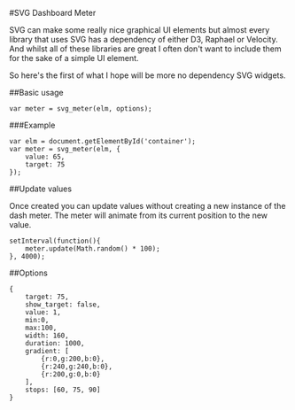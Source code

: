 #SVG Dashboard Meter

SVG can make some really nice graphical UI elements but almost every library that uses SVG has a dependency of either D3, Raphael or Velocity. And whilst  all of these libraries are great I often don't want to include them for the sake of a simple UI element.

So here's the first of what I hope will be more no dependency SVG widgets.

##Basic usage

```
var meter = svg_meter(elm, options);
```
###Example
```
var elm = document.getElementById('container');
var meter = svg_meter(elm, {
	value: 65,
	target: 75
});
```

##Update values

Once created you can update values without creating a new instance of the dash meter. The meter will animate from its current position to the new value.

```
setInterval(function(){
	meter.update(Math.random() * 100);
}, 4000);
```

##Options
```
{
	target: 75,
	show_target: false,
	value: 1,
	min:0,
	max:100,
	width: 160,
	duration: 1000,
	gradient: [
		{r:0,g:200,b:0},
		{r:240,g:240,b:0},
		{r:200,g:0,b:0}
	],
	stops: [60, 75, 90]
}
```
